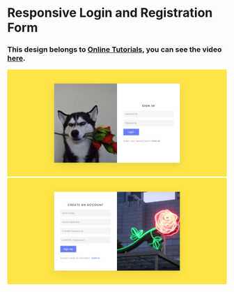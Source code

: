 # Responsive Login and Registration Form
### This design belongs to [Online Tutorials](https://www.youtube.com/@OnlineTutorialsYT), you can see the video [here](https://youtu.be/HLB9d201-oY).

![preview img 1](/preview-1.jpeg)
![preview img 2](/preview-2.jpeg)
